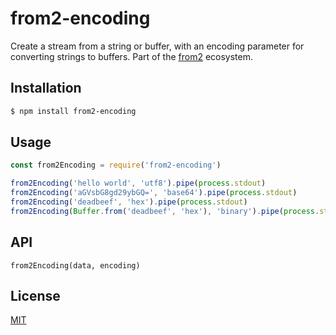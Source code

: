 # from2-encoding

Create a stream from a string or buffer, with an encoding parameter for converting strings to buffers.
Part of the [from2](https://github.com/hughsk/from2) ecosystem.

## Installation
```bash
$ npm install from2-encoding
```

## Usage
```js
const from2Encoding = require('from2-encoding')

from2Encoding('hello world', 'utf8').pipe(process.stdout)
from2Encoding('aGVsbG8gd29ybGQ=', 'base64').pipe(process.stdout)
from2Encoding('deadbeef', 'hex').pipe(process.stdout)
from2Encoding(Buffer.from('deadbeef', 'hex'), 'binary').pipe(process.stdout)
```

## API

`from2Encoding(data, encoding)`

## License

[MIT](https://tldrlegal.com/license/mit-license)
